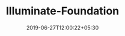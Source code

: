 ---
title: "Illuminate-Foundation"
date: 2019-06-27T12:00:22+05:30
type: "organisations"
org_name: "protonmail"
repo_desc: "Illuminate Foundation Mirror"
repo_link: https://github.com/ProtonMail/Illuminate-Foundation
---
